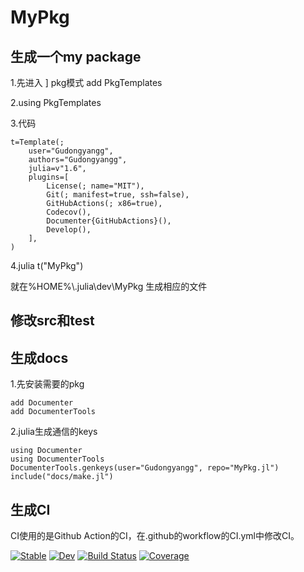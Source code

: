 # MyPkg
## 生成一个my package
1.先进入 ] pkg模式  add PkgTemplates

2.using PkgTemplates

3.代码

    t=Template(;
        user="Gudongyangg",
        authors="Gudongyangg",
        julia=v"1.6",
        plugins=[
            License(; name="MIT"),
            Git(; manifest=true, ssh=false),
            GitHubActions(; x86=true),
            Codecov(),
            Documenter{GitHubActions}(),
            Develop(),
        ],
    )
4.julia t("MyPkg")

就在%HOME%\\.julia\\dev\\MyPkg 生成相应的文件
## 修改src和test

## 生成docs
1.先安装需要的pkg

    add Documenter
    add DocumenterTools
2.julia生成通信的keys

    using Documenter
    using DocumenterTools
    DocumenterTools.genkeys(user="Gudongyangg", repo="MyPkg.jl")
    include("docs/make.jl")

## 生成CI
 CI使用的是Github Action的CI，在.github的workflow的CI.yml中修改CI。

[![Stable](https://img.shields.io/badge/docs-stable-blue.svg)](https://Gudongyangg.github.io/MyPkg.jl/stable)
[![Dev](https://img.shields.io/badge/docs-dev-blue.svg)](https://Gudongyangg.github.io/MyPkg.jl/dev)
[![Build Status](https://github.com/Gudongyangg/MyPkg.jl/workflows/CI/badge.svg)](https://github.com/Gudongyangg/MyPkg.jl/actions)
[![Coverage](https://codecov.io/gh/Gudongyangg/MyPkg.jl/branch/master/graph/badge.svg)](https://codecov.io/gh/Gudongyangg/MyPkg.jl)
